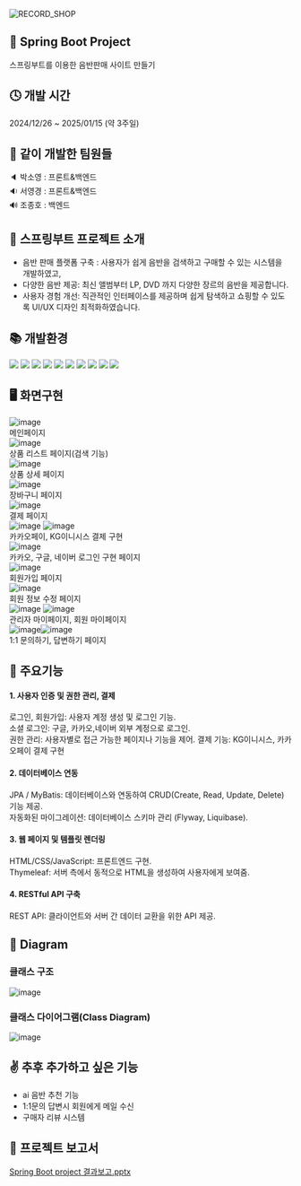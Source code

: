 ![RECORD_SHOP](https://capsule-render.vercel.app/api?type=Venom&height=200&text=RECORD%20SHOP&fontAlign=50&fontAlignY=53&color=gradient&fontColor=333&stroke=fff&fontSize=60)

## 🙌 Spring Boot Project
스프링부트를 이용한 음반판매 사이트 만들기

## 🕓 개발 시간
2024/12/26 ~ 2025/01/15 (약 3주일)

## 💪 같이 개발한 팀원들
🔈 박소영 : 프론트&백엔드 <br>
🔉 서영경 : 프론트&백엔드 <br>
🔊 조종호 : 백엔드

## 📄  스프링부트 프로젝트 소개
- 음반 판매 플랫폼 구축 : 사용자가 쉽게 음반을 검색하고 구매할 수 있는 시스템을 개발하였고,
- 다양한 음반 제공: 최신 앨범부터 LP, DVD 까지 다양한 장르의 음반을 제공합니다.
- 사용자 경험 개선: 직관적인 인터페이스를 제공하며 쉽게 탐색하고 쇼핑할 수 있도록 UI/UX 디자인 최적화하였습니다.

## 📚 개발환경   

<img src="https://img.shields.io/badge/springboot-6DB33F?style=for-the-badge&logo=springboot&logoColor=white">
<img src="https://img.shields.io/badge/java-007396?style=for-the-badge&logo=java&logoColor=white">
<img src="https://img.shields.io/badge/mysql-4479A1?style=for-the-badge&logo=mysql&logoColor=white">
<img src="https://img.shields.io/badge/jquery-0769AD?style=for-the-badge&logo=jquery&logoColor=white">
<img src="https://img.shields.io/badge/javascript-F7DF1E?style=for-the-badge&logo=javascript&logoColor=black">
<img src="https://img.shields.io/badge/html5-E34F26?style=for-the-badge&logo=html5&logoColor=white">
<img src="https://img.shields.io/badge/css-1572B6?style=for-the-badge&logo=css3&logoColor=white">
<img src="https://img.shields.io/badge/bootstrap-7952B3?style=for-the-badge&logo=bootstrap&logoColor=white">
<img src="https://img.shields.io/badge/apache tomcat-F8DC75?style=for-the-badge&logo=apachetomcat&logoColor=white">
<img src="https://img.shields.io/badge/github-181717?style=for-the-badge&logo=github&logoColor=white">


## 🖥 화면구현
![image](https://github.com/user-attachments/assets/091af3d3-f891-4d28-9c80-2f0a7032b130) <br>
메인페이지<br>
![image](https://github.com/user-attachments/assets/4acf79e8-5afc-40e3-bd08-39bfd29d6e08)<br>
상품 리스트 페이지(검색 기능)<br>
![image](https://github.com/user-attachments/assets/d8a69496-74c2-4c15-a574-22283e3156a3)<br>
상품 상세 페이지<br>
![image](https://github.com/user-attachments/assets/b21f9f60-2995-483f-89fd-a9453a813f98)<br>
장바구니 페이지<br>
![image](https://github.com/user-attachments/assets/58a7c9a1-5954-4d3f-beb1-5f9b37d78c2e)<br>
결제 페이지<br>
![image](https://github.com/user-attachments/assets/2950894e-4d5f-44cd-807f-894c5495be4e)
![image](https://github.com/user-attachments/assets/5867bfdb-2e6d-442a-bf56-4606de953f87)<br>
카카오페이, KG이니시스 결제 구현<br>
![image](https://github.com/user-attachments/assets/657c7f3e-c9eb-4da4-8f4f-e2607677d300) <br>
카카오, 구글, 네이버 로그인 구현 페이지 <br>
![image](https://github.com/user-attachments/assets/d75d5f43-030c-40e1-8489-72a124c2fada) <br>
회원가입 페이지<br>
![image](https://github.com/user-attachments/assets/36e0a737-1bfe-4dc6-8aa8-dd7f59e78774)<br>
회원 정보 수정 페이지 <br>
![image](https://github.com/user-attachments/assets/16a551cb-8ede-46d1-916f-4a9f19da0c61)
![image](https://github.com/user-attachments/assets/b9789775-d800-4232-996f-052febb57270)<br>
관리자 마이페이지, 회원 마이페이지 <br>
![image](https://github.com/user-attachments/assets/a3baac48-6b59-4f97-bc85-1f79b1f1440b)![image](https://github.com/user-attachments/assets/8d3ebd29-2519-4820-8cda-dbda44446e28)<br>
1:1 문의하기, 답변하기 페이지

## 🔎 주요기능
#### 1. 사용자 인증 및 권한 관리, 결제
로그인, 회원가입: 사용자 계정 생성 및 로그인 기능. <br>
소셜 로그인: 구글, 카카오,네이버 외부 계정으로 로그인.<br>
권한 관리: 사용자별로 접근 가능한 페이지나 기능을 제어.
결제 기능: KG이니시스, 카카오페이 결제 구현 
#### 2. 데이터베이스 연동
JPA / MyBatis: 데이터베이스와 연동하여 CRUD(Create, Read, Update, Delete) 기능 제공.<br>
자동화된 마이그레이션: 데이터베이스 스키마 관리 (Flyway, Liquibase).<br>
#### 3. 웹 페이지 및 템플릿 렌더링
HTML/CSS/JavaScript: 프론트엔드 구현.<br>
Thymeleaf: 서버 측에서 동적으로 HTML을 생성하여 사용자에게 보여줌.<br>
#### 4. RESTful API 구축
REST API: 클라이언트와 서버 간 데이터 교환을 위한 API 제공.<br>


## 📐 Diagram
### 클래스 구조 <br>
![image](https://github.com/user-attachments/assets/cd850656-2786-4eef-bce1-94621b0bb0c3)
### 클래스 다이어그램(Class Diagram) <br>
![image](https://github.com/user-attachments/assets/fcde9972-9a4a-46f4-b159-cadc6c9ee096)

## ✌ 추후 추가하고 싶은 기능
- ai 음반 추천 기능
- 1:1문의 답변시 회원에게 메일 수신
- 구매자 리뷰 시스템

## 📂 프로젝트 보고서 
[Spring Boot project 결과보고.pptx](https://github.com/user-attachments/files/18419434/Spring.Boot.project.pptx)
